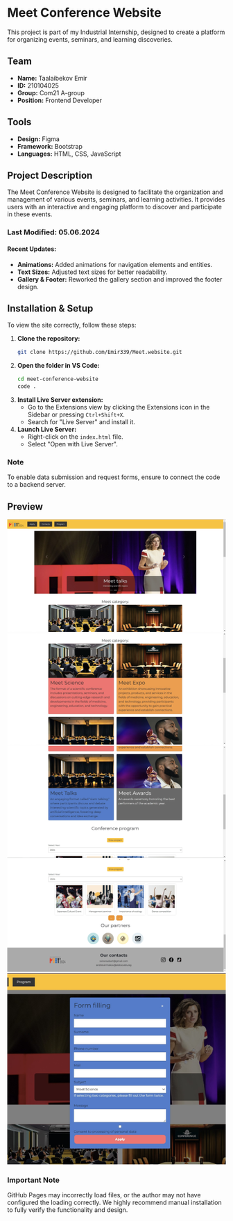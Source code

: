 # Meet Conference Website

This project is part of my Industrial Internship, designed to create a platform for organizing events, seminars, and learning discoveries.

## Team

- **Name:** Taalaibekov Emir
- **ID:** 210104025
- **Group:** Com21 A-group
- **Position:** Frontend Developer

## Tools

- **Design:** Figma
- **Framework:** Bootstrap
- **Languages:** HTML, CSS, JavaScript

## Project Description

The Meet Conference Website is designed to facilitate the organization and management of various events, seminars, and learning activities. It provides users with an interactive and engaging platform to discover and participate in these events.

### Last Modified: 05.06.2024

#### Recent Updates:

- **Animations:** Added animations for navigation elements and entities.
- **Text Sizes:** Adjusted text sizes for better readability.
- **Gallery & Footer:** Reworked the gallery section and improved the footer design.

## Installation & Setup

To view the site correctly, follow these steps:

1. **Clone the repository:**
    ```sh
    git clone https://github.com/Emir339/Meet.website.git
    ```
2. **Open the folder in VS Code:**
    ```sh
    cd meet-conference-website
    code .
    ```
3. **Install Live Server extension:**
    - Go to the Extensions view by clicking the Extensions icon in the Sidebar or pressing `Ctrl+Shift+X`.
    - Search for "Live Server" and install it.
4. **Launch Live Server:**
    - Right-click on the `index.html` file.
    - Select "Open with Live Server".

### Note

To enable data submission and request forms, ensure to connect the code to a backend server.

## Preview

![Meet Conference Website Screenshot1](images/website_screenshots/SharedScreenshot1.jpg)
![Meet Conference Website Screenshot2](images/website_screenshots/SharedScreenshot2.jpg)
![Meet Conference Website Screenshot3](images/website_screenshots/SharedScreenshot3.jpg)
![Meet Conference Website Screenshot4](images/website_screenshots/SharedScreenshot4.jpg)
![Meet Conference Website Screenshot5](images/website_screenshots/SharedScreenshot5.jpg)


### Important Note

GitHub Pages may incorrectly load files, or the author may not have configured the loading correctly. We highly recommend manual installation to fully verify the functionality and design.
